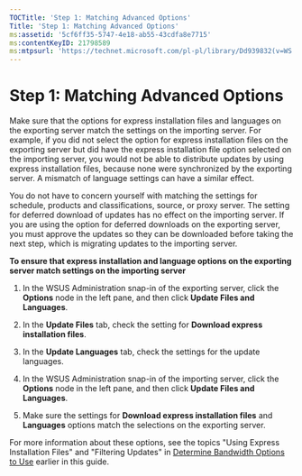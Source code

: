 ```yaml
---
TOCTitle: 'Step 1: Matching Advanced Options'
Title: 'Step 1: Matching Advanced Options'
ms:assetid: '5cf6ff35-5747-4e18-ab55-43cdfa8e7715'
ms:contentKeyID: 21798589
ms:mtpsurl: 'https://technet.microsoft.com/pl-pl/library/Dd939832(v=WS.10)'
---
```


Step 1: Matching Advanced Options
=================================

Make sure that the options for express installation files and languages on the exporting server match the settings on the importing server. For example, if you did not select the option for express installation files on the exporting server but did have the express installation file option selected on the importing server, you would not be able to distribute updates by using express installation files, because none were synchronized by the exporting server. A mismatch of language settings can have a similar effect.

You do not have to concern yourself with matching the settings for schedule, products and classifications, source, or proxy server. The setting for deferred download of updates has no effect on the importing server. If you are using the option for deferred downloads on the exporting server, you must approve the updates so they can be downloaded before taking the next step, which is migrating updates to the importing server.

**To ensure that express installation and language options on the exporting server match settings on the importing server**
1.  In the WSUS Administration snap-in of the exporting server, click the **Options** node in the left pane, and then click **Update Files and Languages**.

2.  In the **Update Files** tab, check the setting for **Download express installation files**.

3.  In the **Update Languages** tab, check the settings for the update languages.

4.  In the WSUS Administration snap-in of the importing server, click the **Options** node in the left pane, and then click **Update Files and Languages**.

5.  Make sure the settings for **Download express installation files** and **Languages** options match the selections on the exporting server.

For more information about these options, see the topics "Using Express Installation Files" and "Filtering Updates" in [Determine Bandwidth Options to Use](https://technet.microsoft.com/c28b3f09-1dbf-4b78-8cfd-e9e4c3f1ed8e) earlier in this guide.
